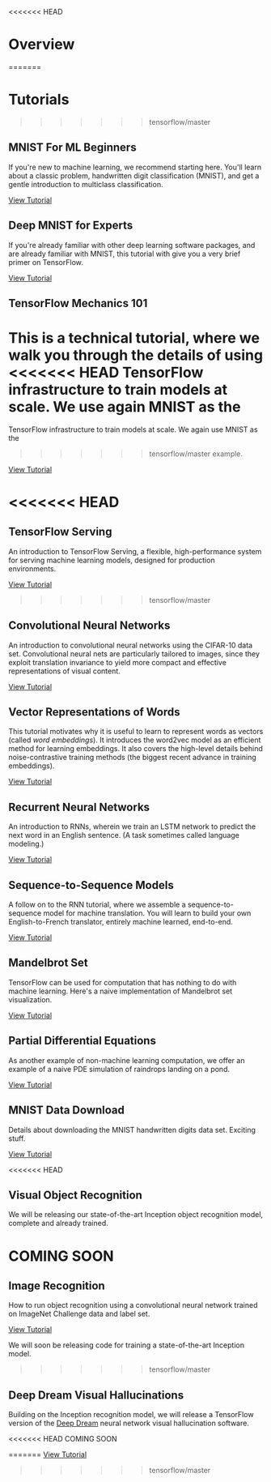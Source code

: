 <<<<<<< HEAD
# Overview
=======
# Tutorials
>>>>>>> tensorflow/master


## MNIST For ML Beginners

If you're new to machine learning, we recommend starting here.  You'll learn
about a classic problem, handwritten digit classification (MNIST), and get a
gentle introduction to multiclass classification.

[View Tutorial](../tutorials/mnist/beginners/index.md)


## Deep MNIST for Experts

If you're already familiar with other deep learning software packages, and are
already familiar with MNIST, this tutorial with give you a very brief primer on
TensorFlow.

[View Tutorial](../tutorials/mnist/pros/index.md)


## TensorFlow Mechanics 101

This is a technical tutorial, where we walk you through the details of using
<<<<<<< HEAD
TensorFlow infrastructure to train models at scale.  We use again MNIST as the
=======
TensorFlow infrastructure to train models at scale.  We again use MNIST as the
>>>>>>> tensorflow/master
example.

[View Tutorial](../tutorials/mnist/tf/index.md)


<<<<<<< HEAD
=======
## TensorFlow Serving

An introduction to TensorFlow Serving, a flexible, high-performance system for
serving machine learning models, designed for production environments.

[View Tutorial](../tutorials/tfserve/index.md)


>>>>>>> tensorflow/master
## Convolutional Neural Networks

An introduction to convolutional neural networks using the CIFAR-10 data set.
Convolutional neural nets are particularly tailored to images, since they
exploit translation invariance to yield more compact and effective
representations of visual content.

[View Tutorial](../tutorials/deep_cnn/index.md)


## Vector Representations of Words

This tutorial motivates why it is useful to learn to represent words as vectors
(called *word embeddings*). It introduces the word2vec model as an efficient
method for learning embeddings. It also covers the high-level details behind
noise-contrastive training methods (the biggest recent advance in training
embeddings).

[View Tutorial](../tutorials/word2vec/index.md)


## Recurrent Neural Networks

An introduction to RNNs, wherein we train an LSTM network to predict the next
word in an English sentence.  (A task sometimes called language modeling.)

[View Tutorial](../tutorials/recurrent/index.md)


## Sequence-to-Sequence Models

A follow on to the RNN tutorial, where we assemble a sequence-to-sequence model
for machine translation.  You will learn to build your own English-to-French
translator, entirely machine learned, end-to-end.

[View Tutorial](../tutorials/seq2seq/index.md)


## Mandelbrot Set

TensorFlow can be used for computation that has nothing to do with machine
learning.  Here's a naive implementation of Mandelbrot set visualization.

[View Tutorial](../tutorials/mandelbrot/index.md)


## Partial Differential Equations

As another example of non-machine learning computation, we offer an example of
a naive PDE simulation of raindrops landing on a pond.

[View Tutorial](../tutorials/pdes/index.md)


## MNIST Data Download

Details about downloading the MNIST handwritten digits data set.  Exciting
stuff.

[View Tutorial](../tutorials/mnist/download/index.md)


<<<<<<< HEAD
## Visual Object Recognition

We will be releasing our state-of-the-art Inception object recognition model,
complete and already trained.

COMING SOON
=======
## Image Recognition

How to run object recognition using a convolutional neural network
trained on ImageNet Challenge data and label set.

[View Tutorial](../tutorials/image_recognition/index.md)

We will soon be releasing code for training a state-of-the-art Inception model.
>>>>>>> tensorflow/master


## Deep Dream Visual Hallucinations

Building on the Inception recognition model, we will release a TensorFlow
version of the [Deep Dream](https://github.com/google/deepdream) neural network
visual hallucination software.

<<<<<<< HEAD
COMING SOON


<div class='sections-order' style="display: none;">
<!--
<!-- mnist/beginners/index.md -->
<!-- mnist/pros/index.md -->
<!-- mnist/tf/index.md -->
<!-- deep_cnn/index.md -->
<!-- word2vec/index.md -->
<!-- recurrent/index.md -->
<!-- seq2seq/index.md -->
<!-- mandelbrot/index.md -->
<!-- pdes/index.md -->
<!-- mnist/download/index.md -->
-->
</div>


=======
[View Tutorial](https://www.tensorflow.org/code/tensorflow/examples/tutorials/deepdream/deepdream.ipynb)
>>>>>>> tensorflow/master
